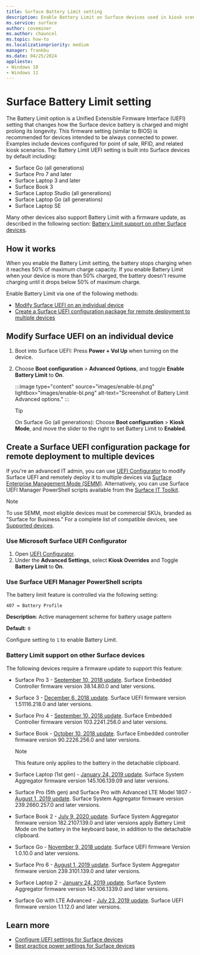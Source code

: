 ```yaml
---
title: Surface Battery Limit setting 
description: Enable Battery Limit on Surface devices used in kiosk scenarios to manage charging and extend battery life. This UEFI setting optimizes longevity.
ms.service: surface
author: coveminer
ms.author: chauncel
ms.topic: how-to
ms.localizationpriority: medium
manager: frankbu
ms.date: 04/25/2024
appliesto:
- Windows 10
- Windows 11
---
```


# Surface Battery Limit setting

The Battery Limit option is a Unified Extensible Firmware Interface (UEFI) setting that changes how the Surface device battery is charged and might prolong its longevity. This firmware setting (similar to BIOS) is recommended for devices intended to be always connected to power. Examples include devices configured for point of sale, RFID, and related kiosk scenarios. The Battery Limit UEFI setting is built into Surface devices by default including:

- Surface Go (all generations)
- Surface Pro 7 and later
- Surface Laptop 3 and later
- Surface Book 3
- Surface Laptop Studio (all generations)
- Surface Laptop Go (all generations)
- Surface Laptop SE

Many other devices also support Battery Limit with a firmware update, as described in the following section: [Battery Limit support on other Surface devices](#battery-limit-support-on-other-surface-devices).

## How it works

When you enable the Battery Limit setting, the battery stops charging when it reaches 50% of maximum charge capacity. If you enable Battery Limit when your device is more than 50% charged, the battery doesn't resume charging until it drops below 50% of maximum charge.

Enable Battery Limit via one of the following methods:

- [Modify Surface UEFI on an individual device](#modify-surface-uefi-on-an-individual-device)
- [Create a Surface UEFI configuration package for remote deployment to multiple devices](#create-a-surface-uefi-configuration-package-for-remote-deployment-to-multiple-devices)

## Modify Surface UEFI on an individual device

1. Boot into Surface UEFI: Press **Power + Vol Up** when turning on the device.
2. Choose **Boot configuration** > **Advanced Options**, and toggle **Enable Battery Limit** to **On**.

   :::image type="content" source="images/enable-bl.png" lightbox="images/enable-bl.png" alt-text="Screenshot of Battery Limit Advanced options." :::

   > [!TIP]
   > On Surface Go (all generations): Choose **Boot configuration** > **Kiosk Mode**, and move the slider to the right to set Battery Limit to **Enabled**.  

## Create a Surface UEFI configuration package for remote deployment to multiple devices

If you're an advanced IT admin, you can use [UEFI Configurator](surface-it-toolkit-uefi-config.md) to modify Surface UEFI and remotely deploy it to multiple devices via [Surface Enterprise Management Mode (SEMM)](surface-enterprise-management-mode.md). Alternatively, you can use Surface UEFI Manager PowerShell scripts available from the [Surface IT Toolkit](surface-it-toolkit-powershell-surface.md).

> [!NOTE]
> To use SEMM, most eligible devices must be commercial SKUs, branded as "Surface for Business." For a complete list of compatible devices, see [Supported devices](/surface/surface-enterprise-management-mode#supported-devices).

### Use Microsoft Surface UEFI Configurator

1. Open [UEFI Configurator](surface-it-toolkit-uefi-config.md).
2. Under the **Advanced Settings**, select **Kiosk Overrides** and Toggle **Battery Limit** to **On**.

### Use Surface UEFI Manager PowerShell scripts

The battery limit feature is controlled via the following setting:  

`407 = Battery Profile`

**Description**:  Active management scheme for battery usage pattern

**Default**:  `0`

Configure setting to `1` to enable Battery Limit.

### Battery Limit support on other Surface devices

The following devices require a firmware update to support this feature:

- Surface Pro 3 - [September 10, 2018 update](https://support.microsoft.com/surface/surface-pro-3-update-history-78dc8c2a-97ba-fd87-f24f-ed76e8a66a38). Surface Embedded Controller firmware version 38.14.80.0 and later versions.
- Surface 3 - [December 6, 2018 update](https://support.microsoft.com/surface/surface-3-update-history-5d86a7bc-03f7-2d27-d858-e90ce637fb52). Surface UEFI firmware version 1.51116.218.0 and later versions.
- Surface Pro 4 - [September 10, 2018 update](https://support.microsoft.com/surface/surface-pro-4-update-history-bc6b3a9b-a2a7-5d29-7590-46290d69218b). Surface Embedded Controller firmware version 103.2241.256.0 and later versions.
- Surface Book - [October 10, 2018 update](https://support.microsoft.com/surface/surface-book-update-history-3c36b18d-1261-2cfa-4ae8-67e1a84bb175). Surface Embedded controller firmware version 90.2226.256.0 and later versions.

  > [!NOTE]
  > This feature only applies to the battery in the detachable clipboard.

- Surface Laptop (1st gen) - [January 24, 2019 update](https://support.microsoft.com/surface/surface-laptop-1st-gen-update-history-0f7552c1-3476-a9e3-7cdb-e176102d1b6d). Surface System Aggregator firmware version 145.106.139.09 and later versions.
- Surface Pro (5th gen) and Surface Pro with Advanced LTE Model 1807 - [August 1, 2019 update](https://support.microsoft.com/surface/surface-pro-5th-gen-update-history-5203144a-90c1-63df-ce0b-7ec7ff32ff10). Surface System Aggregator firmware version 239.2660.257.0 and later versions.
- Surface Book 2 - [July 9, 2020 update](https://support.microsoft.com/help/4055398). Surface System Aggregator firmware version 182.2107.139.0 and later versions apply Battery Limit Mode on the battery in the keyboard base, in addition to the detachable clipboard.
- Surface Go - [November 9, 2018 update](https://support.microsoft.com/surface/surface-go-update-history-c069f02e-5025-54b6-5fc1-2f5567783510). Surface UEFI firmware Version 1.0.10.0 and later versions.
- Surface Pro 6 - [August 1, 2019 update](https://support.microsoft.com/surface/surface-pro-6-update-history-1c611758-6d57-0a45-047b-ac358460033d). Surface System Aggregator firmware version 239.3101.139.0 and later versions.
- Surface Laptop 2 - [January 24, 2019 update](https://support.microsoft.com/surface/surface-laptop-2-update-history-33ead443-0d84-54ab-c22f-66c3e4cca855). Surface System Aggregator firmware version 145.106.1339.0 and later versions.
- Surface Go with LTE Advanced - [July 23, 2019 update](https://support.microsoft.com/surface/surface-go-update-history-c069f02e-5025-54b6-5fc1-2f5567783510). Surface UEFI firmware version 1.1.12.0 and later versions.

## Learn more

- [Configure UEFI settings for Surface devices](surface-it-toolkit-uefi-config.md)
- [Best practice power settings for Surface devices](maintain-optimal-power-settings-on-Surface-devices.md)
